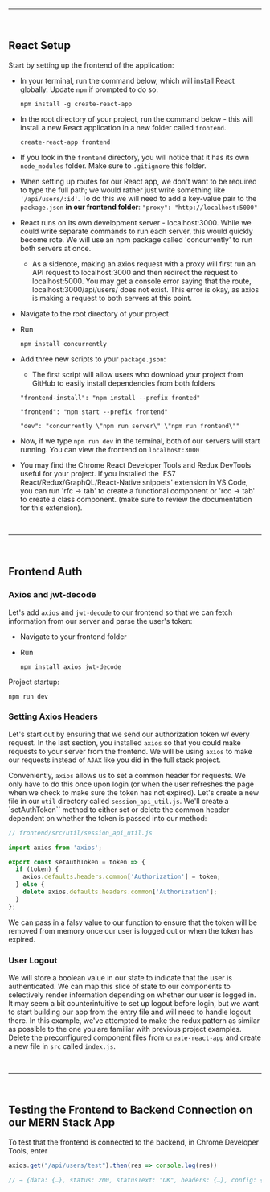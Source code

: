 


</br>

---

</br>

## React Setup

Start by setting up the frontend of the application:

* In your terminal, run the command below, which will install React globally. Update `npm` if prompted to do so.

    ```
    npm install -g create-react-app
    ```

* In the root directory of your project, run the command below - this will install a new React application in a new folder called `frontend`.

    ```
    create-react-app frontend
    ```

* If you look in the `frontend` directory, you will notice that it has its own `node_modules` folder. Make sure to `.gitignore` this folder.

* When setting up routes for our React app, we don't want to be required to type the full path; we would rather just write something like `'/api/users/:id'`. To do this we will need to add a key-value pair to the `package.json` **in our frontend folder**: `"proxy": "http://localhost:5000"`

* React runs on its own development server - localhost:3000. While we could write separate commands to run each server, this would quickly become rote. We will use an npm package called 'concurrently' to run both servers at once.

    + As a sidenote, making an axios request with a proxy will first run an API request to localhost:3000 and then redirect the request to localhost:5000. You may get a console error saying that the route, localhost:3000/api/users/ does not exist. This error is okay, as axios is making a request to both servers at this point.

* Navigate to the root directory of your project

* Run

    ```
    npm install concurrently
    ```

* Add three new scripts to your `package.json`:

    + The first script will allow users who download your project from GitHub to easily install dependencies from both folders

    ```
    "frontend-install": "npm install --prefix fronted"

    "frontend": "npm start --prefix frontend"

    "dev": "concurrently \"npm run server\" \"npm run frontend\""
    ```
* Now, if we type `npm run dev` in the terminal, both of our servers will start running. You can view the frontend on `localhost:3000`

* You may find the Chrome React Developer Tools and Redux DevTools useful for your project. If you installed the 'ES7 React/Redux/GraphQL/React-Native snippets' extension in VS Code, you can run 'rfc → tab' to create a functional component or 'rcc → tab' to create a class component. (make sure to review the documentation for this extension).

</br>

---

</br>

## Frontend Auth

### Axios and jwt-decode

Let's add `axios` and `jwt-decode` to our frontend so that we can fetch information from our server and parse the user's token:

* Navigate to your frontend folder

* Run

    ```
    npm install axios jwt-decode
    ```

Project startup:

```
npm run dev
```

### Setting Axios Headers

Let's start out by ensuring that we send our authorization token w/ every request. In the last section, you installed `axios` so that you could make requests to your server from the frontend. We will be using `axios` to make our requests instead of `AJAX` like you did in the full stack project. 

Conveniently, `axios` allows us to set a common header for requests. We only have to do this once upon login (or when the user refreshes the page when we check to make sure the token has not expired). Let's create a new file in our `util` directory called `session_api_util.js`. We'll create a `setAuthToken`` method to either set or delete the common header dependent on whether the token is passed into our method:

```js
// frontend/src/util/session_api_util.js

import axios from 'axios';

export const setAuthToken = token => {
  if (token) {
    axios.defaults.headers.common['Authorization'] = token;
  } else {
    delete axios.defaults.headers.common['Authorization'];
  }
};
```

We can pass in a falsy value to our function to ensure that the token will be removed from memory once our user is logged out or when the token has expired.

### User Logout

We will store a boolean value in our state to indicate that the user is authenticated. We can map this slice of state to our components to selectively render information depending on whether our user is logged in. It may seem a bit counterintuitive to set up logout before login, but we want to start building our app from the entry file and will need to handle logout there. In this example, we've attempted to make the redux pattern as similar as possible to the one you are familiar with previous project examples. Delete the preconfigured component files from `create-react-app` and create a new file in `src` called `index.js`.

</br>

---

</br>

## Testing the Frontend to Backend Connection on our MERN Stack App

To test that the frontend is connected to the backend, in Chrome Developer Tools, enter

```js
axios.get("/api/users/test").then(res => console.log(res))

// → {data: {…}, status: 200, statusText: "OK", headers: {…}, config: {…}, …}
```